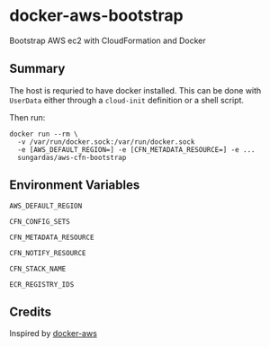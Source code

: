 # docker-aws-bootstrap

Bootstrap AWS ec2 with CloudFormation and Docker

## Summary

The host is requried to have docker installed.  This can be done
with `UserData` either through a `cloud-init` definition or a shell
script.

Then run:

    docker run --rm \
      -v /var/run/docker.sock:/var/run/docker.sock
      -e [AWS_DEFAULT_REGION=] -e [CFN_METADATA_RESOURCE=] -e ...
      sungardas/aws-cfn-bootstrap

## Environment Variables

`AWS_DEFAULT_REGION`

`CFN_CONFIG_SETS`

`CFN_METADATA_RESOURCE`

`CFN_NOTIFY_RESOURCE`

`CFN_STACK_NAME`

`ECR_REGISTRY_IDS`

## Credits

Inspired by [docker-aws](https://github.com/asynchrony/docker-aws)
